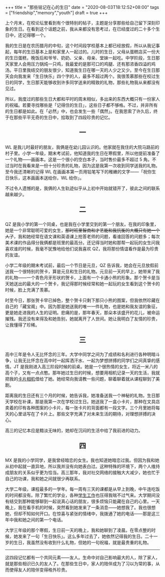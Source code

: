 +++
title = "那些铭记在心的生日"
date = "2020-08-03T18:12:52+08:00"
tags = ["friendship","memory","youth"]
draft = true
+++

上个月末，在校论坛里看到有个很特别的帖子，主题是分享那些给自己留下深刻印象的生日。在看到这个话题之前，我从来都没有思考过，在已经度过的二十多个生日中，还记得哪一个。

我的生日是在农历腊月的中旬，这个时间段学校基本上都已经放假，所以从我记事起，每年的生日基本上是和家里人一起过的。儿时的生日，父母从蛋糕店买一份大的生日蛋糕，晚饭后和爷爷、奶奶、父亲、母亲、堂妹一起吃。中学阶段，生日那天家里人会用压力锅炖一只鸡，我最爱的是那可口的鸡腿、还有那浓香四溢的鸡汤。平日里我结交的朋友很少，知道我生日在哪一天的人少之又少。至今在生日那天会向我发来「生日快乐」四个字的人，最多不超过两个。我很羡慕那些在校过生日的同学，生日那天能够收到许多同学送来的精致的礼物，那些礼物我从来都没有见过。

所以，我度过的那些生日大都和平时的周末相似，多出来的东西大概只有一份家人的祝福。若要寻找哪些是「记得住的生日」，这些日子都不够格。不过，并非所有的生日都是如此。在「必然」中，也会发生一些「偶然」。在我思索了许久后，终于在那些平平无奇的生日中，拾取到了四段珍贵的记忆。

<p style="text-align:center; font-size:1.6em"><strong> 一 </strong></p>

WL 是我儿时最好的朋友，我俩是在幼儿园认识的。他家就在我住的大院马路前的村子里。小学一年级，期末考试前，他知道我的生日在寒假里，所以他提前准备了一个礼物——画画本。这是一个很小的空白本子，当时售价最多不超过 5 角。不过当时在我看来是一份十分珍贵的礼物，因为这是我第一次收到同学送我的礼物。至今我还清晰的记得 WL 在画画本第一页用铅笔写下的稚嫩的文字——「祝你生日快乐，这本画画本送给你，WL 给你」。

不过令人遗憾的是，我俩的人生轨迹似乎从上初中开始就错开了，彼此之间的联系越来越少。

<p style="text-align:center; font-size:1.6em"><strong> 二 </strong></p>

QZ 是我小学的第一个同桌，也是我在小学里交到的第一个朋友。在我的印象里，她是一个非常聪明可爱的女生，~~那时班里智商和才艺能和我抗衡的大概只有她一个人了~~，我和她经常在语文课和英语课上抢答老师的问题，看谁回答的问题多；每次美术课的作品得分我俩都是班里的最高分。还记得当时她和那帮一起玩的女生问我喜欢谁的时候，我毫不犹豫地给他们说我喜欢 QZ，我将那份情谊看作是最为珍贵的友谊。

小学二年级的期末考试前，最后一个节日是元旦，QZ 告诉我，她会在元旦放假前送我一个很特别的贺卡，算是元旦和生日的礼物。元旦前一天的早上，她带来了我的礼物——一个青色月牙形状的贺卡，上面有一个卡通小熊的形象。那个贺卡是当天她送出的最大的一个贺卡，我记得那时候经常和她一起玩的女生看到这个贺卡的时候，脸上充满了羡慕。

时至今日，那张贺卡早已掉色，整个贺卡只剩下那只小熊的图案，但我依然珍藏在自己的「藏宝阁」中。因为那是她送我的唯一一件礼物，也是她和我友谊的象征，更是她走进我的人生的证明。悲痛的是，那年春天，那朵本该盛开的花儿，被命运摧残。我还没有来得及和她告别，她就离开了人世间。她让我明白了友情的珍贵，让我懂得了珍稀。

<p style="text-align:center; font-size:1.6em"><strong> 三 </strong></p>

高中三年是令人无比怀念的三年。大学中同学之间为了成绩和名利进行各种明暗斗争，让我无比怀念在高中时一起挥洒汗水、一起为梦想拼搏的同学们之间真挚的感情。JT 是我刚进入高三阶段时候的前桌。她是一个很热情的女生，将近一米八的高个子，又有一点点憨。那年她过生日的时候，想要用相机记录一天的生活，我就把我的[卡片相机](/life/ideas/a-card-digital-camera/)借给了她。她经常向我请教一些问题，聊着聊着就从课程聊到了美剧。

距离我的生日还有三个月的时候，她告诉我，她准备送我一个神秘的礼物。生日那天学校在补课，那是我第一次在学校过生日。她送我了一盒小卡片，那种在文具店卖着的印有各种图案的小卡片，每一张卡片的背面都有一段文字。三个月里她将每天的心里话写在了卡片上。那些文字充满了对未来生活的期待，对理想拼搏的决心。

高三的记忆本应是黯淡无味的，她却在沉闷的生活中给了我前进的动力。

<p style="text-align:center; font-size:1.6em"><strong> 四 </strong></p>

MX 是我的小学同学，是我曾经暗恋的女生。我也知道她暗恋过我。但因为我和她从初中起就一直异地，所以我并没有向她表白过。这种特殊的环境下，两个人维持成朋友的关系似乎更为恰当。高三那年，我对社交网络的接触大大减少，她也忙于自己的功课，我和她之间就很少再联系。

大学二年级，课程最多的一学年。每一周有三天的课都是从早上到晚，中午连吃饭的时间都没有。除了繁忙的学业，各种[学生工作](/life/school/a-job-in-editorial-department/)也压得我喘不过气来。大学期间没有结交到那种能够聊到一起说真心话的朋友，很多烦恼只能藏在自己的心里。一天晚上，我在看手机的时候，突然看到她发来了一条消息——她想我了。我也很想她，但却不知如何开口。在惊喜与紧张的情绪中，我拨通了她的电话——那是这三年中我和她之间的第一个电话。

大学三年级的那个寒假，生日前一天的晚上，我和她聊到了凌晨。在零点整的时候，她发来了一句「生日快乐」。这么多年过去了，她依然记得我的生日。二十一岁的生日，我虽然没有收到什么礼物，但她的一句祝福，就是最贵重的礼物。

---

这四段记忆都有一个共同元素——友人。生命中对自己影响最大的人，除了家人，就是那些相识已久的友人了。在那些生日中，家人的陪伴成为了习以为常的事，从而使得友人的陪伴变得格外珍贵。